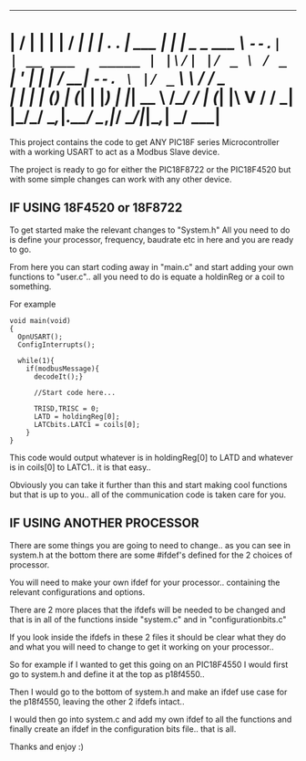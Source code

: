 ___  ___          _ _                 _____ _
|  \/  |         | | |               /  ___| |
| .  . | ___   __| | |__  _   _ ___  \ `--.| | __ ___   _____
| |\/| |/ _ \ / _` | '_ \| | | / __|  `--. \ |/ _` \ \ / / _ \
| |  | | (_) | (_| | |_) | |_| \__ \ /\__/ / | (_| |\ V /  __/
\_|  |_/\___/ \__,_|_.__/ \__,_|___/ \____/|_|\__,_| \_/ \___|
===============================================================


This project contains the code to get ANY PIC18F series Microcontroller
with a working USART to act as a Modbus Slave device.

The project is ready to go for either the PIC18F8722 or the PIC18F4520
but with some simple changes can work with any other device.

IF USING 18F4520 or 18F8722
-----------------------------------------------------------------------
  To get started make the relevant changes to "System.h"
  All you need to do is define your processor, frequency, baudrate etc
  in here and you are ready to go.

  From here you can start coding away in "main.c" and start adding your
  own functions to "user.c".. all you need to do is equate a holdinReg
  or a coil to something.

  For example

    void main(void)
    {
      OpnUSART();
      ConfigInterrupts();

      while(1){
        if(modbusMessage){
          decodeIt();}

          //Start code here...

          TRISD,TRISC = 0;
          LATD = holdingReg[0];
          LATCbits.LATC1 = coils[0];
        }
    }

  This code would output whatever is in holdingReg[0] to LATD and whatever
  is in coils[0] to LATC1.. it is that easy..

  Obviously you can take it further than this and start making cool functions
  but that is up to you.. all of the communication code is taken care for you.

IF USING ANOTHER PROCESSOR
---------------------------------------------------------------------------------
  There are some things you are going to need to change.. as you can see in
  system.h at the bottom there are some #ifdef's defined for the 2 choices
  of processor.

  You will need to make your own ifdef for your processor.. containing the
  relevant configurations and options.

  There are 2 more places that the ifdefs will be needed to be changed and that
  is in all of the functions inside "system.c" and in "configurationbits.c"

  If you look inside the ifdefs in these 2 files it should be clear what they
  do and what you will need to change to get it working on your processor..

  So for example if I wanted to get this going on an PIC18F4550 I would first
  go to system.h and define it at the top as p18f4550..

  Then I would go to the bottom of system.h and make an ifdef use case for the
  p18f4550, leaving the other 2 ifdefs intact..

  I would then go into system.c and add my own ifdef to all the functions and
  finally create an ifdef in the configuration bits file.. that is all.

  Thanks and enjoy :)

